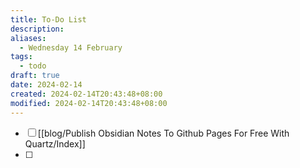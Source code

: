 ```yaml
---
title: To-Do List
description: 
aliases:
  - Wednesday 14 February
tags:
  - todo
draft: true
date: 2024-02-14
created: 2024-02-14T20:43:48+08:00
modified: 2024-02-14T20:43:48+08:00
---
```

 - [ ] [[blog/Publish Obsidian Notes To Github Pages For Free With Quartz/Index]]
 - [ ] 